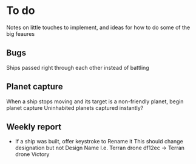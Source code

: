 # To do

Notes on little touches to implement, and ideas for how to do some of the big feaures

## Bugs

Ships passed right through each other instead of battling

## Planet capture

When a ship stops moving and its target is a non-friendly planet, begin planet capture
Uninhabited planets captured instantly?

## Weekly report

 *	If a ship was built, offer keystroke to Rename it
	This should change designation but not Design Name
	I.e. Terran drone df12ec -> Terran drone Victory
	
